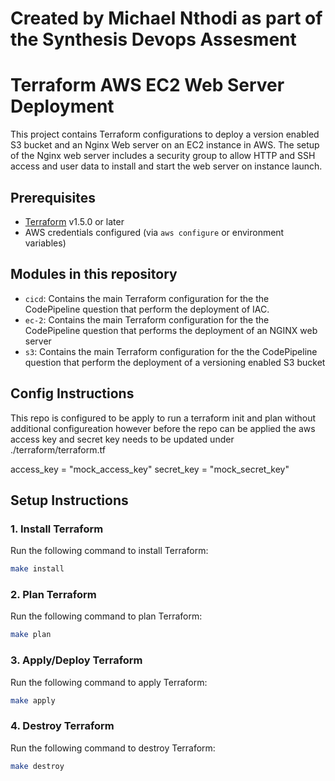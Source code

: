 # Created by Michael Nthodi as part of the Synthesis Devops Assesment

# Terraform AWS EC2 Web Server Deployment

This project contains Terraform configurations to deploy a version enabled S3 bucket and an Nginx Web server on an EC2 instance in AWS. The setup of the Nginx web server includes a security group to allow HTTP and SSH access and user data to install and start the web server on instance launch.

## Prerequisites

- [Terraform](https://www.terraform.io/downloads.html) v1.5.0 or later
- AWS credentials configured (via `aws configure` or environment variables)

## Modules in this repository

- `cicd`: Contains the main Terraform configuration for the the CodePipeline question that perform the deployment of IAC.
- `ec-2`: Contains the main Terraform configuration for the the CodePipeline question that performs the deployment of an NGINX web server
- `s3`: Contains the main Terraform configuration for the the CodePipeline question that perform the deployment of a versioning enabled S3 bucket

## Config Instructions

This repo is configured to be apply to run a terraform init and plan without additional configureation however before the repo can be applied the aws access key and secret key needs to be updated under ./terraform/terraform.tf

  access_key                  = "mock_access_key"
  secret_key                  = "mock_secret_key"

## Setup Instructions

### 1. Install Terraform

Run the following command to install Terraform:

```sh
make install
```

### 2. Plan Terraform

Run the following command to plan Terraform:

```sh
make plan
```


### 3. Apply/Deploy Terraform

Run the following command to apply Terraform:

```sh
make apply
```


### 4. Destroy Terraform

Run the following command to destroy Terraform:

```sh
make destroy
```